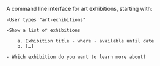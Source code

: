 A command line interface for art exhibitions, starting with:
	
    -User types "art-exhibitions"
	
	-Show a list of exhibitions
	
		a. Exhibition title - where - available until date
		b. […]
	
	- Which exhibition do you want to learn more about?
